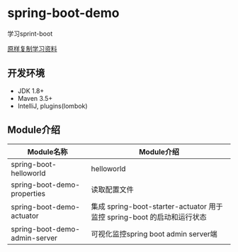 # spring-boot-demo
学习sprint-boot

[原样复制学习资料](https://github.com/xkcoding/spring-boot-demo)

## 开发环境
- JDK 1.8+
- Maven 3.5+
- IntelliJ, plugins(lombok)

## Module介绍
| Module名称 | Module介绍 |
| --- | --- |
| spring-boot-helloworld | helloworld |
| spring-boot-demo-properties | 读取配置文件 |
| spring-boot-demo-actuator | 集成 spring-boot-starter-actuator 用于监控 spring-boot 的启动和运行状态 |
| spring-boot-demo-admin-server | 可视化监控spring boot admin server端 |
